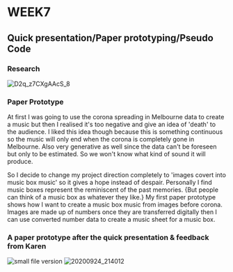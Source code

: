 # WEEK7

## Quick presentation/Paper prototyping/Pseudo Code

### Research

![D2q_z7CXgAAcS_8](https://user-images.githubusercontent.com/68723268/96746976-7bddce00-1413-11eb-9260-5b8e41d471c2.jpg)



### Paper Prototype

At first I was going to use the corona spreading in Melbourne data to create a music but then I realised it's too negative and give an idea of 'death' to the audience. I liked this idea though because this is something continuous so the music will only end when the corona is completely gone in Melbourne. Also very generative as well since the data can't be foreseen but only to be estimated. So we won't know what kind of sound it will produce.

So I decide to change my project direction completely to 'images covert into music box music' so it gives a hope instead of despair. Personally I find music boxes represent the reminiscent of the past memories. {But people can think of a music box as whatever they like.} My first paper prototype shows how I want to create a music box music from images before corona.
Images are made up of numbers once they are transferred digitally then I can use converted number data to create a music sheet for a music box.

### A paper prototype after the quick presentation & feedback from Karen
![small file version](https://user-images.githubusercontent.com/68723268/96743967-41266680-1410-11eb-9f09-4b28bcfb5c9b.JPG) 
![20200924_214012](https://user-images.githubusercontent.com/68723268/96744566-ea6d5c80-1410-11eb-88e9-dfe00642c268.gif)

